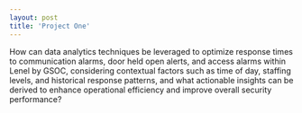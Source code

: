 ```yaml
---
layout: post
title: 'Project One'
---
```


How can data analytics techniques be leveraged to optimize response times to communication alarms, door held open alerts, and access alarms within Lenel by GSOC, considering contextual factors such as time of day, staffing levels, and historical response patterns, and what actionable insights can be derived to enhance operational efficiency and improve overall security performance?

